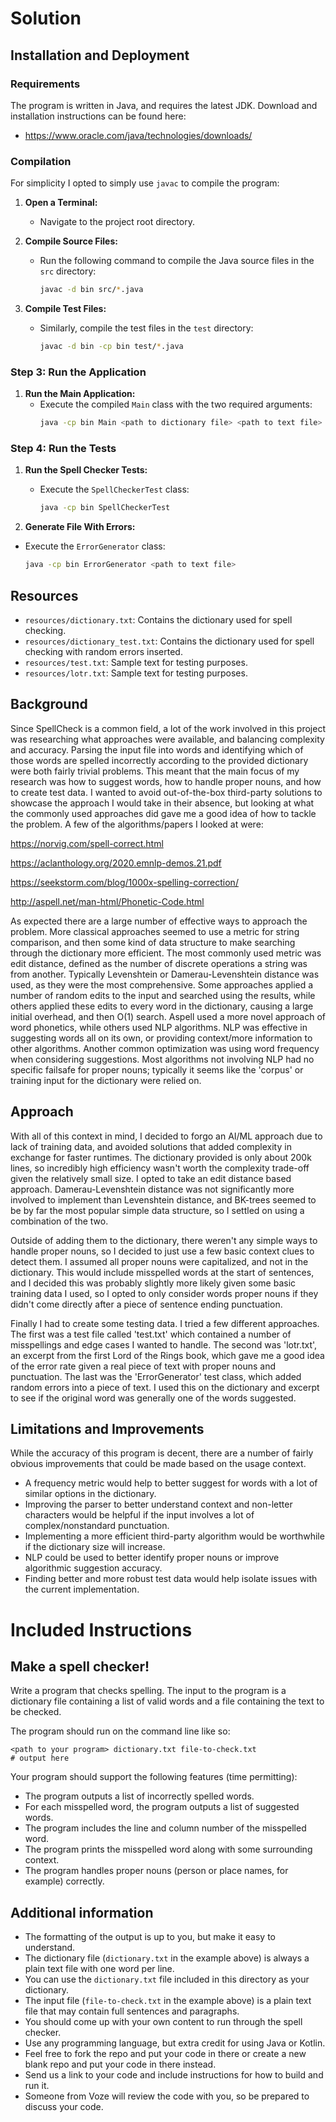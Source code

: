 # Solution

## Installation and Deployment


### Requirements

The program is written in Java, and requires the latest JDK. Download and installation instructions can be found here:

   - https://www.oracle.com/java/technologies/downloads/


### Compilation

For simplicity I opted to simply use `javac` to compile the program:

1. **Open a Terminal:**
   - Navigate to the project root directory.

2. **Compile Source Files:**
   - Run the following command to compile the Java source files in the `src` directory:
     ```bash
     javac -d bin src/*.java
     ```

3. **Compile Test Files:**
   - Similarly, compile the test files in the `test` directory:
     ```bash
     javac -d bin -cp bin test/*.java
     ```

### Step 3: Run the Application

1. **Run the Main Application:**
   - Execute the compiled `Main` class with the two required arguments:
     ```bash
     java -cp bin Main <path to dictionary file> <path to text file>
     ```

### Step 4: Run the Tests

1. **Run the Spell Checker Tests:**
   - Execute the `SpellCheckerTest` class:
     ```bash
     java -cp bin SpellCheckerTest
     ```
     
2.  **Generate File With Errors:**
   - Execute the `ErrorGenerator` class:
     ```bash
     java -cp bin ErrorGenerator <path to text file>
     ```
## Resources

- `resources/dictionary.txt`: Contains the dictionary used for spell checking.
- `resources/dictionary_test.txt`: Contains the dictionary used for spell checking with random errors inserted.
- `resources/test.txt`: Sample text for testing purposes.
- `resources/lotr.txt`: Sample text for testing purposes.

## Background

Since SpellCheck is a common field, a lot of the work involved in this project was researching what approaches were available, and balancing complexity and accuracy. Parsing the input file into words and identifying which of those words are spelled incorrectly according to the provided dictionary were both fairly trivial problems. This meant that the main focus of my research was how to suggest words, how to handle proper nouns, and how to create test data. I wanted to avoid out-of-the-box third-party solutions to showcase the approach I would take in their absence, but looking at what the commonly used approaches did gave me a good idea of how to tackle the problem. A few of the algorithms/papers I looked at were:

https://norvig.com/spell-correct.html

https://aclanthology.org/2020.emnlp-demos.21.pdf

https://seekstorm.com/blog/1000x-spelling-correction/

http://aspell.net/man-html/Phonetic-Code.html

As expected there are a large number of effective ways to approach the problem. More classical approaches seemed to use a metric for string comparison, and then some kind of data structure to make searching through the dictionary more efficient. The most commonly used metric was edit distance, defined as the number of discrete operations a string was from another. Typically Levenshtein or Damerau-Levenshtein distance was used, as they were the most comprehensive. Some approaches applied a number of random edits to the input and searched using the results, while others applied these edits to every word in the dictionary, causing a large initial overhead, and then O(1) search. Aspell used a more novel approach of word phonetics, while others used NLP algorithms. NLP was effective in suggesting words all on its own, or providing context/more information to other algorithms.  Another common optimization was using word frequency when considering suggestions. Most algorithms not involving NLP had no specific failsafe for proper nouns; typically it seems like the 'corpus' or training input for the dictionary were relied on. 

## Approach

With all of this context in mind, I decided to forgo an AI/ML approach due to lack of training data, and avoided solutions that added complexity in exchange for faster runtimes. The dictionary provided is only about 200k lines, so incredibly high efficiency wasn't worth the complexity trade-off given the relatively small size. I opted to take an edit distance based approach. Damerau-Levenshtein distance was not significantly more involved to implement than Levenshtein distance, and BK-trees seemed to be by far the most popular simple data structure, so I settled on using a combination of the two.

Outside of adding them to the dictionary, there weren't any simple ways to handle proper nouns, so I decided to just use a few basic context clues to detect them. I assumed all proper nouns were capitalized, and not in the dictionary. This would include misspelled words at the start of sentences, and I decided this was probably slightly more likely given some basic training data I used, so I opted to only consider words proper nouns if they didn't come directly after a piece of sentence ending punctuation.

Finally I had to create some testing data. I tried a few different approaches. The first was a test file called 'test.txt' which contained a number of misspellings and edge cases I wanted to handle. The second was 'lotr.txt', an excerpt from the first Lord of the Rings book, which gave me a good idea of the error rate given a real piece of text with proper nouns and punctuation. The last was the 'ErrorGenerator' test class, which added random errors into a piece of text. I used this on the dictionary and excerpt to see if the original word was generally one of the words suggested. 

## Limitations and Improvements

While the accuracy of this program is decent, there are a number of fairly obvious improvements that could be made based on the usage context. 
* A frequency metric would help to better suggest for words with a lot of similar options in the dictionary.
* Improving the parser to better understand context and non-letter characters would be helpful if the input involves a lot of complex/nonstandard punctuation.
* Implementing a more efficient third-party algorithm would be worthwhile if the dictionary size will increase.
* NLP could be used to better identify proper nouns or improve algorithmic suggestion accuracy.
* Finding better and more robust test data would help isolate issues with the current implementation.


# Included Instructions

## Make a spell checker!

Write a program that checks spelling. The input to the program is a dictionary file containing a list of valid words and a file containing the text to be checked.

The program should run on the command line like so:

```text
<path to your program> dictionary.txt file-to-check.txt
# output here
```

Your program should support the following features (time permitting):

- The program outputs a list of incorrectly spelled words.
- For each misspelled word, the program outputs a list of suggested words.
- The program includes the line and column number of the misspelled word.
- The program prints the misspelled word along with some surrounding context.
- The program handles proper nouns (person or place names, for example) correctly.


## Additional information

- The formatting of the output is up to you, but make it easy to understand.
- The dictionary file (`dictionary.txt` in the example above) is always a plain text file with one word per line.
- You can use the `dictionary.txt` file included in this directory as your dictionary.
- The input file (`file-to-check.txt` in the example above) is a plain text file that may contain full sentences and paragraphs.
- You should come up with your own content to run through the spell checker.
- Use any programming language, but extra credit for using Java or Kotlin.
- Feel free to fork the repo and put your code in there or create a new blank repo and put your code in there instead.
- Send us a link to your code and include instructions for how to build and run it.
- Someone from Voze will review the code with you, so be prepared to discuss your code.
